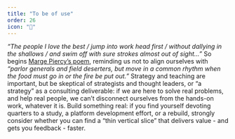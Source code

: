```yaml
---
title: "To be of use"
order: 26
icon: "💪"
---
```


*“The people I love the best / jump into work head first / without dallying in the shallows / and swim off with sure strokes almost out of sight...”* So begins [Marge Piercy’s poem](https://www.poetryfoundation.org/poems/57673/to-be-of-use), reminding us not to align ourselves with *“parlor generals and field deserters, but move in a common rhythm when the food must go in or the fire be put out.”* Strategy and teaching are important, but be skeptical of strategists and thought leaders, or “a strategy” as a consulting deliverable: if we are here to solve real problems, and help real people, we can’t disconnect ourselves from the hands-on work, whatever it is. Build something real: if you find yourself devoting quarters to a study, a platform development effort, or a rebuild, strongly consider whether you can find a “thin vertical slice” that delivers value - and gets you feedback - faster.
